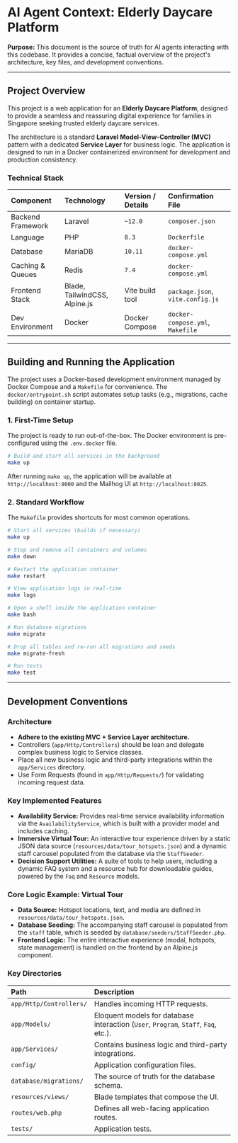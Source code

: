 # AI Agent Context: Elderly Daycare Platform

**Purpose:**
This document is the source of truth for AI agents interacting with this codebase. It provides a concise, factual overview of the project's architecture, key files, and development conventions.

---

## Project Overview

This project is a web application for an **Elderly Daycare Platform**, designed to provide a seamless and reassuring digital experience for families in Singapore seeking trusted elderly daycare services.

The architecture is a standard **Laravel Model-View-Controller (MVC)** pattern with a dedicated **Service Layer** for business logic. The application is designed to run in a Docker containerized environment for development and production consistency.

### Technical Stack

| Component | Technology | Version / Details | Confirmation File |
| :--- | :--- | :--- | :--- |
| Backend Framework | Laravel | `~12.0` | `composer.json` |
| Language | PHP | `8.3` | `Dockerfile` |
| Database | MariaDB | `10.11` | `docker-compose.yml` |
| Caching & Queues | Redis | `7.4` | `docker-compose.yml` |
| Frontend Stack | Blade, TailwindCSS, Alpine.js | Vite build tool | `package.json`, `vite.config.js` |
| Dev Environment | Docker | Docker Compose | `docker-compose.yml`, `Makefile` |

---

## Building and Running the Application

The project uses a Docker-based development environment managed by Docker Compose and a `Makefile` for convenience. The `docker/entrypoint.sh` script automates setup tasks (e.g., migrations, cache building) on container startup.

### 1. First-Time Setup

The project is ready to run out-of-the-box. The Docker environment is pre-configured using the `.env.docker` file.

```sh
# Build and start all services in the background
make up
```

After running `make up`, the application will be available at `http://localhost:8000` and the Mailhog UI at `http://localhost:8025`.

### 2. Standard Workflow

The `Makefile` provides shortcuts for most common operations.

```sh
# Start all services (builds if necessary)
make up

# Stop and remove all containers and volumes
make down

# Restart the application container
make restart

# View application logs in real-time
make logs

# Open a shell inside the application container
make bash

# Run database migrations
make migrate

# Drop all tables and re-run all migrations and seeds
make migrate-fresh

# Run tests
make test
```

---

## Development Conventions

### Architecture
*   **Adhere to the existing MVC + Service Layer architecture.**
*   Controllers (`app/Http/Controllers`) should be lean and delegate complex business logic to Service classes.
*   Place all new business logic and third-party integrations within the `app/Services` directory.
*   Use Form Requests (found in `app/Http/Requests/`) for validating incoming request data.

### Key Implemented Features
*   **Availability Service:** Provides real-time service availability information via the `AvailabilityService`, which is built with a provider model and includes caching.
*   **Immersive Virtual Tour:** An interactive tour experience driven by a static JSON data source (`resources/data/tour_hotspots.json`) and a dynamic staff carousel populated from the database via the `StaffSeeder`.
*   **Decision Support Utilities:** A suite of tools to help users, including a dynamic FAQ system and a resource hub for downloadable guides, powered by the `Faq` and `Resource` models.

### Core Logic Example: Virtual Tour
*   **Data Source:** Hotspot locations, text, and media are defined in `resources/data/tour_hotspots.json`.
*   **Database Seeding:** The accompanying staff carousel is populated from the `staff` table, which is seeded by `database/seeders/StaffSeeder.php`.
*   **Frontend Logic:** The entire interactive experience (modal, hotspots, state management) is handled on the frontend by an Alpine.js component.

### Key Directories
| Path | Description |
| :--- | :--- |
| `app/Http/Controllers/` | Handles incoming HTTP requests. |
| `app/Models/` | Eloquent models for database interaction (`User`, `Program`, `Staff`, `Faq`, etc.). |
| `app/Services/` | Contains business logic and third-party integrations. |
| `config/` | Application configuration files. |
| `database/migrations/` | The source of truth for the database schema. |
| `resources/views/` | Blade templates that compose the UI. |
| `routes/web.php` | Defines all web-facing application routes. |
| `tests/` | Application tests. |